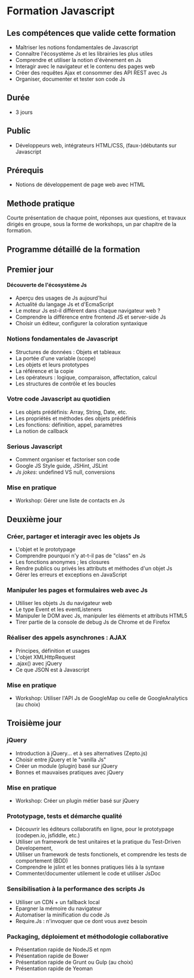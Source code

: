 # Formation Javascript

## Les compétences que valide cette formation

- Maîtriser les notions fondamentales de Javascript
- Connaître l'écosystème Js et les librairies les plus utiles
- Comprendre et utiliser la notion d'évènement en Js
- Interagir avec le navigateur et le contenu des pages web
- Créer des requêtes Ajax et consommer des API REST avec Js
- Organiser, documenter et tester son code Js


## Durée

* 3 jours

## Public

* Développeurs web, intégrateurs HTML/CSS, (faux-)débutants sur Javascript

## Prérequis

* Notions de développement de page web avec HTML

## Methode pratique

Courte présentation de chaque point, réponses aux questions, et travaux dirigés en groupe, sous la forme de workshops, un par chapitre de la formation.

## Programme détaillé de la formation

## Premier jour

#### Découverte de l'écosystème Js

* Aperçu des usages de Js aujourd'hui
* Actualité du langage Js et d'EcmaScript
* Le moteur Js est-il différent dans chaque navigateur web ?
* Comprendre la différence entre frontend JS et server-side Js
* Choisir un éditeur, configurer la coloration syntaxique

### Notions fondamentales de Javascript

* Structures de données : Objets et tableaux
* La portée d'une variable (scope)
* Les objets et leurs prototypes
* La référence et la copie
* Les opérateurs : logique, comparaison, affectation, calcul
* Les structures de contrôle et les boucles

### Votre code Javascript au quotidien

* Les objets prédéfinis: Array, String, Date, etc.
* Les propriétés et méthodes des objets prédéfinis 
* Les fonctions: définition, appel, paramètres
* La notion de callback

### Serious Javascript  
* Comment organiser et factoriser son code
* Google JS Style guide, JSHint, JSLint
* _Js jokes_: undefined VS null, conversions

### Mise en pratique

* Workshop: Gérer une liste de contacts en Js

## Deuxième jour

### Créer, partager et interagir avec les objets Js

* L'objet et le prototypage
* Comprendre pourquoi n'y at-t-il pas de "class" en Js
* Les fonctions anonymes ; les closures
* Rendre publics ou privés les attributs et méthodes d'un objet Js
* Gérer les erreurs et exceptions en JavaScript

### Manipuler les pages et formulaires web avec Js

* Utiliser les objets Js du navigateur web
* Le type Event et les eventListeners
* Manipuler le DOM avec Js, manipuler les éléments et attributs HTML5
* Tirer partie de la console de debug Js de Chrome et de Firefox

### Réaliser des appels asynchrones : AJAX

* Principes, définition et usages
* L'objet XMLHttpRequest
* .ajax() avec jQuery
* Ce que JSON est à Javascript

### Mise en pratique

* Workshop: Utiliser l'API Js de GoogleMap ou celle de GoogleAnalytics (au choix)

## Troisième jour

### jQuery

* Introduction à jQuery... et à ses alternatives (Zepto.js)
* Choisir entre jQuery et le "vanilla Js"
* Créer un module (plugin) basé sur jQuery
* Bonnes et mauvaises pratiques avec jQuery
 

### Mise en pratique

* Workshop: Créer un plugin métier basé sur jQuery

### Prototypage, tests et démarche qualité 

* Découvrir les éditeurs collaboratifs en ligne, pour le prototypage (codepen.io, jsfiddle, etc.)
* Utiliser un framework de test unitaires et la pratique du Test-Driven Developement,
* Utiliser un framework de tests fonctionels, et comprendre les tests de comportement (BDD)
* Comprendre le jslint et les bonnes pratiques liés à la syntaxe
* Commenter/documenter utilement le code et utiliser JsDoc

### Sensibilisation à la performance des scripts Js

* Utiliser un CDN + un fallback local
* Epargner la mémoire du navigateur
* Automatiser la minification du code Js
* Require.Js : n'invoquer que ce dont vous avez besoin

### Packaging, déploiement et méthodologie collaborative

* Présentation rapide de NodeJS et npm
* Présentation rapide de Bower
* Présentation rapide de Grunt ou Gulp (au choix)
* Présentation rapide de Yeoman
